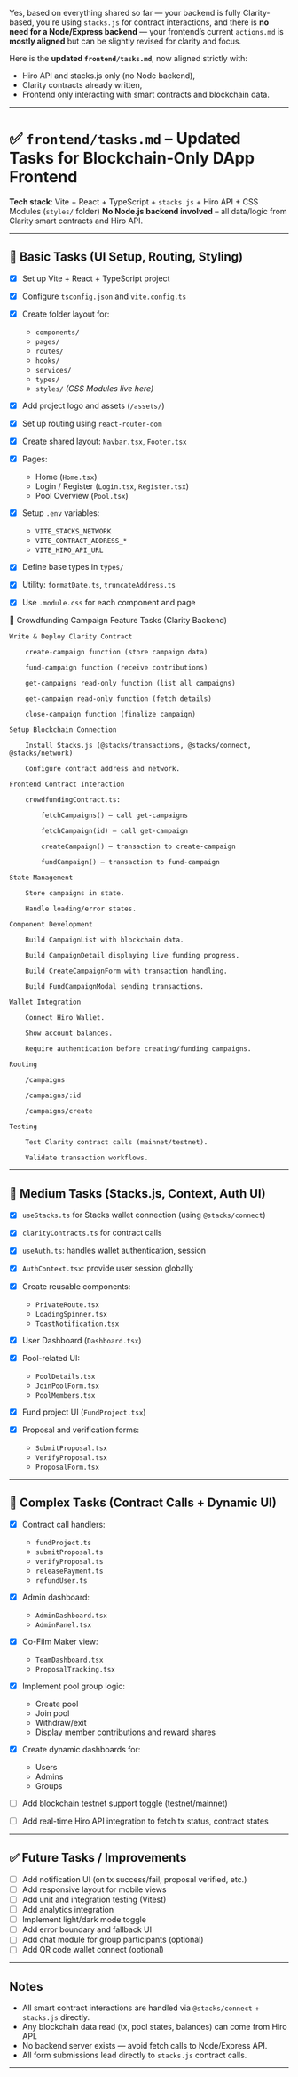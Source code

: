 Yes, based on everything shared so far — your backend is fully Clarity-based, you're using `stacks.js` for contract interactions, and there is **no need for a Node/Express backend** — your frontend’s current `actions.md` is **mostly aligned** but can be slightly revised for clarity and focus.

Here is the **updated `frontend/tasks.md`**, now aligned strictly with:

* Hiro API and stacks.js only (no Node backend),
* Clarity contracts already written,
* Frontend only interacting with smart contracts and blockchain data.

---

# ✅ `frontend/tasks.md` – Updated Tasks for Blockchain-Only DApp Frontend

**Tech stack**: Vite + React + TypeScript + `stacks.js` + Hiro API + CSS Modules (`styles/` folder)
**No Node.js backend involved** – all data/logic from Clarity smart contracts and Hiro API.

---

## 📁 Basic Tasks (UI Setup, Routing, Styling)

* [x] Set up Vite + React + TypeScript project
* [x] Configure `tsconfig.json` and `vite.config.ts`
* [x] Create folder layout for:

  * `components/`
  * `pages/`
  * `routes/`
  * `hooks/`
  * `services/`
  * `types/`
  * `styles/` *(CSS Modules live here)*
* [x] Add project logo and assets (`/assets/`)
* [x] Set up routing using `react-router-dom`
* [x] Create shared layout: `Navbar.tsx`, `Footer.tsx`
* [x] Pages:

  * Home (`Home.tsx`)
  * Login / Register (`Login.tsx`, `Register.tsx`)
  * Pool Overview (`Pool.tsx`)
* [x] Setup `.env` variables:

  * `VITE_STACKS_NETWORK`
  * `VITE_CONTRACT_ADDRESS_*`
  * `VITE_HIRO_API_URL`
* [x] Define base types in `types/`
* [x] Utility: `formatDate.ts`, `truncateAddress.ts`
* [x] Use `.module.css` for each component and page

📄 Crowdfunding Campaign Feature Tasks (Clarity Backend)

    Write & Deploy Clarity Contract

        create-campaign function (store campaign data)

        fund-campaign function (receive contributions)

        get-campaigns read-only function (list all campaigns)

        get-campaign read-only function (fetch details)

        close-campaign function (finalize campaign)

    Setup Blockchain Connection

        Install Stacks.js (@stacks/transactions, @stacks/connect, @stacks/network)

        Configure contract address and network.

    Frontend Contract Interaction

        crowdfundingContract.ts:

            fetchCampaigns() – call get-campaigns

            fetchCampaign(id) – call get-campaign

            createCampaign() – transaction to create-campaign

            fundCampaign() – transaction to fund-campaign

    State Management

        Store campaigns in state.

        Handle loading/error states.

    Component Development

        Build CampaignList with blockchain data.

        Build CampaignDetail displaying live funding progress.

        Build CreateCampaignForm with transaction handling.

        Build FundCampaignModal sending transactions.

    Wallet Integration

        Connect Hiro Wallet.

        Show account balances.

        Require authentication before creating/funding campaigns.

    Routing

        /campaigns

        /campaigns/:id

        /campaigns/create

    Testing

        Test Clarity contract calls (mainnet/testnet).

        Validate transaction workflows.


---

## 📁 Medium Tasks (Stacks.js, Context, Auth UI)

* [x] `useStacks.ts` for Stacks wallet connection (using `@stacks/connect`)
* [x] `clarityContracts.ts` for contract calls
* [x] `useAuth.ts`: handles wallet authentication, session
* [x] `AuthContext.tsx`: provide user session globally
* [x] Create reusable components:

  * `PrivateRoute.tsx`
  * `LoadingSpinner.tsx`
  * `ToastNotification.tsx`
* [x] User Dashboard (`Dashboard.tsx`)
* [x] Pool-related UI:

  * `PoolDetails.tsx`
  * `JoinPoolForm.tsx`
  * `PoolMembers.tsx`
* [x] Fund project UI (`FundProject.tsx`)
* [x] Proposal and verification forms:

  * `SubmitProposal.tsx`
  * `VerifyProposal.tsx`
  * `ProposalForm.tsx`

---

## 📁 Complex Tasks (Contract Calls + Dynamic UI)

* [x] Contract call handlers:

  * `fundProject.ts`
  * `submitProposal.ts`
  * `verifyProposal.ts`
  * `releasePayment.ts`
  * `refundUser.ts`
* [x] Admin dashboard:

  * `AdminDashboard.tsx`
  * `AdminPanel.tsx`
* [x] Co-Film Maker view:

  * `TeamDashboard.tsx`
  * `ProposalTracking.tsx`
* [x] Implement pool group logic:

  * Create pool
  * Join pool
  * Withdraw/exit
  * Display member contributions and reward shares
* [x] Create dynamic dashboards for:

  * Users
  * Admins
  * Groups
* [ ] Add blockchain testnet support toggle (testnet/mainnet)
* [ ] Add real-time Hiro API integration to fetch tx status, contract states

---

## ✅ Future Tasks / Improvements

* [ ] Add notification UI (on tx success/fail, proposal verified, etc.)
* [ ] Add responsive layout for mobile views
* [ ] Add unit and integration testing (Vitest)
* [ ] Add analytics integration
* [ ] Implement light/dark mode toggle
* [ ] Add error boundary and fallback UI
* [ ] Add chat module for group participants (optional)
* [ ] Add QR code wallet connect (optional)

---

## Notes

* All smart contract interactions are handled via `@stacks/connect` + `stacks.js` directly.
* Any blockchain data read (tx, pool states, balances) can come from Hiro API.
* No backend server exists — avoid fetch calls to Node/Express API.
* All form submissions lead directly to `stacks.js` contract calls.

---


